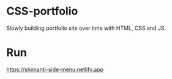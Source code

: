 # CSS-portfolio
Slowly building portfolio site over time with HTML, CSS and JS.


# Run
https://shimanti-side-menu.netlify.app
